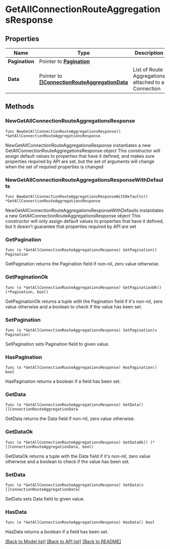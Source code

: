 # GetAllConnectionRouteAggregationsResponse

## Properties

Name | Type | Description | Notes
------------ | ------------- | ------------- | -------------
**Pagination** | Pointer to [**Pagination**](Pagination.md) |  | [optional] 
**Data** | Pointer to [**[]ConnectionRouteAggregationData**](ConnectionRouteAggregationData.md) | List of Route Aggregations attached to a Connection | [optional] 

## Methods

### NewGetAllConnectionRouteAggregationsResponse

`func NewGetAllConnectionRouteAggregationsResponse() *GetAllConnectionRouteAggregationsResponse`

NewGetAllConnectionRouteAggregationsResponse instantiates a new GetAllConnectionRouteAggregationsResponse object
This constructor will assign default values to properties that have it defined,
and makes sure properties required by API are set, but the set of arguments
will change when the set of required properties is changed

### NewGetAllConnectionRouteAggregationsResponseWithDefaults

`func NewGetAllConnectionRouteAggregationsResponseWithDefaults() *GetAllConnectionRouteAggregationsResponse`

NewGetAllConnectionRouteAggregationsResponseWithDefaults instantiates a new GetAllConnectionRouteAggregationsResponse object
This constructor will only assign default values to properties that have it defined,
but it doesn't guarantee that properties required by API are set

### GetPagination

`func (o *GetAllConnectionRouteAggregationsResponse) GetPagination() Pagination`

GetPagination returns the Pagination field if non-nil, zero value otherwise.

### GetPaginationOk

`func (o *GetAllConnectionRouteAggregationsResponse) GetPaginationOk() (*Pagination, bool)`

GetPaginationOk returns a tuple with the Pagination field if it's non-nil, zero value otherwise
and a boolean to check if the value has been set.

### SetPagination

`func (o *GetAllConnectionRouteAggregationsResponse) SetPagination(v Pagination)`

SetPagination sets Pagination field to given value.

### HasPagination

`func (o *GetAllConnectionRouteAggregationsResponse) HasPagination() bool`

HasPagination returns a boolean if a field has been set.

### GetData

`func (o *GetAllConnectionRouteAggregationsResponse) GetData() []ConnectionRouteAggregationData`

GetData returns the Data field if non-nil, zero value otherwise.

### GetDataOk

`func (o *GetAllConnectionRouteAggregationsResponse) GetDataOk() (*[]ConnectionRouteAggregationData, bool)`

GetDataOk returns a tuple with the Data field if it's non-nil, zero value otherwise
and a boolean to check if the value has been set.

### SetData

`func (o *GetAllConnectionRouteAggregationsResponse) SetData(v []ConnectionRouteAggregationData)`

SetData sets Data field to given value.

### HasData

`func (o *GetAllConnectionRouteAggregationsResponse) HasData() bool`

HasData returns a boolean if a field has been set.


[[Back to Model list]](../README.md#documentation-for-models) [[Back to API list]](../README.md#documentation-for-api-endpoints) [[Back to README]](../README.md)


